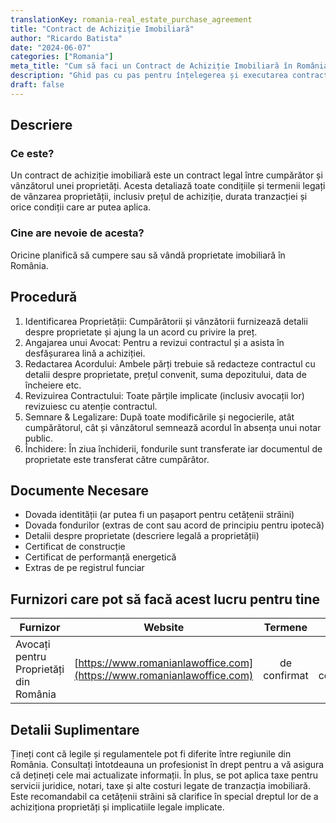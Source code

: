 ```yaml
---
translationKey: romania-real_estate_purchase_agreement
title: "Contract de Achiziție Imobiliară"
author: "Ricardo Batista"
date: "2024-06-07"
categories: ["Romania"]
meta_title: "Cum să faci un Contract de Achiziție Imobiliară în România"
description: "Ghid pas cu pas pentru înțelegerea și executarea contractelor de achiziție imobiliară în România."
draft: false
---
```


## Descriere
### Ce este?
Un contract de achiziție imobiliară este un contract legal între cumpărător și vânzătorul unei proprietăți. Acesta detaliază toate condițiile și termenii legați de vânzarea proprietății, inclusiv prețul de achiziție, durata tranzacției și orice condiții care ar putea aplica.

### Cine are nevoie de acesta?
Oricine planifică să cumpere sau să vândă proprietate imobiliară în România.

## Procedură

1. Identificarea Proprietății: Cumpărătorii și vânzătorii furnizează detalii despre proprietate și ajung la un acord cu privire la preț.
2. Angajarea unui Avocat: Pentru a revizui contractul și a asista în desfășurarea lină a achiziției.
3. Redactarea Acordului: Ambele părți trebuie să redacteze contractul cu detalii despre proprietate, prețul convenit, suma depozitului, data de încheiere etc.
4. Revizuirea Contractului: Toate părțile implicate (inclusiv avocații lor) revizuiesc cu atenție contractul.
5. Semnare & Legalizare: După toate modificările și negocierile, atât cumpărătorul, cât și vânzătorul semnează acordul în absența unui notar public.
6. Închidere: În ziua închiderii, fondurile sunt transferate iar documentul de proprietate este transferat către cumpărător.

## Documente Necesare

- Dovada identității (ar putea fi un pașaport pentru cetățenii străini)
- Dovada fondurilor (extras de cont sau acord de principiu pentru ipotecă)
- Detalii despre proprietate (descriere legală a proprietății)
- Certificat de construcție
- Certificat de performanță energetică
- Extras de pe registrul funciar

## Furnizori care pot să facă acest lucru pentru tine

| Furnizor        |     Website     |     Termene    |       Cost      |
| --------------- | --------------- |  :-------------: | :-------------: |
| Avocați pentru Proprietăți din România      |  [https://www.romanianlawoffice.com](https://www.romanianlawoffice.com)       | de confirmat     |  de confirmat |

## Detalii Suplimentare

Țineți cont că legile și regulamentele pot fi diferite între regiunile din România. Consultați întotdeauna un profesionist în drept pentru a vă asigura că dețineți cele mai actualizate informații. În plus, se pot aplica taxe pentru servicii juridice, notari, taxe și alte costuri legate de tranzacția imobiliară. Este recomandabil ca cetățenii străini să clarifice în special dreptul lor de a achiziționa proprietăți și implicatiile legale implicate.